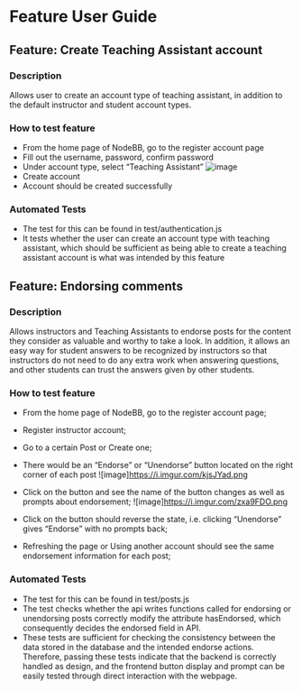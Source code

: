 # Feature User Guide
## Feature: Create Teaching Assistant account

### Description
Allows user to create an account type of teaching assistant, in addition to the default instructor and student account types.

### How to test feature
- From the home page of NodeBB, go to the register account page
- Fill out the username, password, confirm password
- Under account type, select “Teaching Assistant” 
![image](https://user-images.githubusercontent.com/45646252/222327174-68440aa3-f5f5-43fd-aea5-5edf6c6c9292.png)
- Create account
- Account should be created successfully

### Automated Tests
- The test for this can be found in test/authentication.js
- It tests whether the user can create an account type with teaching assistant, which should be sufficient as being able to create a teaching assistant account is what was intended by this feature

## Feature: Endorsing comments
### Description
Allows instructors and Teaching Assistants to endorse posts for the content they consider as valuable and worthy to take a look. In addition, it allows an easy way for student answers to be recognized by instructors so that instructors do not need to do any extra work when answering questions, and other students can trust the answers given by other students. 

### How to test feature
- From the home page of NodeBB, go to the register account page;
- Register instructor account;
- Go to a certain Post or Create one;
- There would be an “Endorse” or “Unendorse” button located on the right corner of each post
![image]https://i.imgur.com/kjsJYad.png

- Click on the button and see the name of the button changes as well as prompts about endorsement;
![image]https://i.imgur.com/zxa9FDO.png

- Click on the button should reverse the state, i.e. clicking “Unendorse” gives “Endorse” with no prompts back;
- Refreshing the page or Using another account should see the same endorsement information for each post;

### Automated Tests
- The test for this can be found in test/posts.js
- The test checks whether the api writes functions called for endorsing or unendorsing posts correctly modify the attribute hasEndorsed, which consequently decides the endorsed field in API.
- These tests are sufficient for checking the consistency between the data stored in the database and the intended endorse actions. Therefore, passing these tests indicate that the backend is correctly handled as design, and the frontend button display and prompt can be easily tested through direct interaction with the webpage.